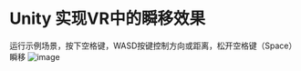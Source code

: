 # Unity 实现VR中的瞬移效果
运行示例场景，按下空格键，WASD按键控制方向或距离，松开空格键（Space）瞬移
![image](https://user-images.githubusercontent.com/50124510/202066040-b9fee461-a5c4-47c5-9ae2-193b5dc4e1fa.png)
